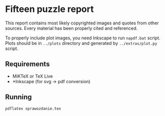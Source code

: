 # Fifteen puzzle report

This report contains most likely copyrighted images and quotes from other sources.
Every material has been properly cited and referenced.

To properly include plot images, you need Inkscape to run `napdf.bat` script. Plots should be in `../plots` directory
and generated by `../extras/plot.py` script.

## Requirements

- MiKTeX or TeX Live
- *Inkscape (for svg -> pdf conversion)

## Running

```bash
pdflatex sprawozdanie.tex
```